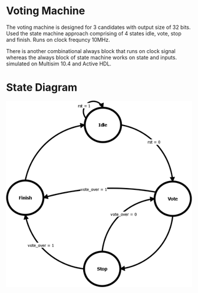 # Voting Machine
The voting machine is designed for 3 candidates with output size of 32 bits. Used the state machine approach comprising of 4 states idle, vote, stop and finish. Runs on clock frequncy 10MHz.

There is another combinational always block that runs on clock signal whereas the always block of state machine works on state and inputs. simulated on Multisim 10.4 and Active HDL.

# State Diagram
![Voting State Diagram](Images/Voting-State-Diagram.png)



